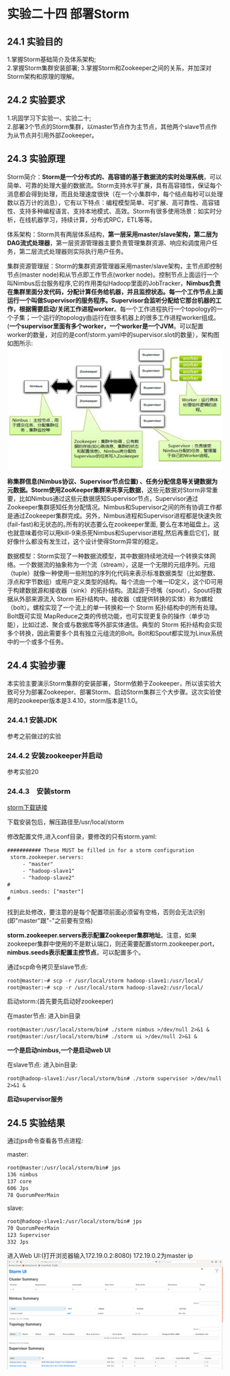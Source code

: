 ﻿# 实验二十四 部署Storm

## 24.1 实验目的  
1.掌握Storm基础简介及体系架构;   
2.掌握Storm集群安装部署; 
3.掌握Storm和Zookeeper之间的关系，并加深对Storm架构和原理的理解。  

## 24.2 实验要求  
1.巩固学习下实验一、实验二十;  
2.部署3个节点的Storm集群，以master节点作为主节点，其他两个slave节点作为从节点并引用外部Zookeeper。  

## 24.3 实验原理
Storm简介：**Storm是一个分布式的、高容错的基于数据流的实时处理系统**，可以简单、可靠的处理大量的数据流。Storm支持水平扩展，具有高容错性，保证每个消息都会得到处理，而且处理速度很快（在一个小集群中，每个结点每秒可以处理数以百万计的消息），它有以下特点：编程模型简单、可扩展、高可靠性、高容错性、支持多种编程语言、支持本地模式、高效。Storm有很多使用场景：如实时分析，在线机器学习，持续计算，分布式RPC，ETL等等。  

体系架构：Storm共有两层体系结构，**第一层采用master/slave架构，第二层为DAG流式处理器**，第一层资源管理器主要负责管理集群资源、响应和调度用户任务，第二层流式处理器则实际执行用户任务。  

集群资源管理层：Storm的集群资源管理器采用master/slave架构，主节点即控制节点(master node)和从节点即工作节点(worker node)。控制节点上面运行一个叫Nimbus后台服务程序,它的作用类似Hadoop里面的JobTracker，**Nimbus负责在集群里面分发代码，分配计算任务给机器，并且监控状态。每一个工作节点上面运行一个叫做Supervisor的服务程序。Supervisor会监听分配给它那台机器的工作，根据需要启动/关闭工作进程worker**。每一个工作进程执行一个topology的一个子集；一个运行的topology由运行在很多机器上的很多工作进程worker组成。(**一个supervisor里面有多个worker，一个worker是一个JVM**。可以配置worker的数量，对应的是conf/storm.yaml中的supervisor.slot的数量），架构图如图所示:  
![图](https://raw.githubusercontent.com/chellyk/Bigdata-experiment/master/ex24/1.gif)  

**称集群信息(Nimbus协议、Supervisor节点位置) 、任务分配信息等关键数据为元数据。Storm使用ZooKeeper集群来共享元数据**，这些元数据对Storm非常重要，比如Nimbus通过这些元数据感知Supervisor节点，Supervisor通过Zookeeper集群感知任务分配情况。Nimbus和Supervisor之间的所有协调工作都是通过Zookeeper集群完成。另外，Nimbus进程和Supervisor进程都是快速失败(fail-fast)和无状态的｡所有的状态要么在zookeeper里面, 要么在本地磁盘上。这也就意味着你可以用kill-9来杀死Nimbus和Supervisor进程,然后再重启它们，就好像什么都没有发生过，这个设计使得Storm异常的稳定。  

数据模型：Storm实现了一种数据流模型，其中数据持续地流经一个转换实体网络。一个数据流的抽象称为一个流（stream），这是一个无限的元组序列。元组（tuple）就像一种使用一些附加的序列化代码来表示标准数据类型（比如整数、浮点和字节数组）或用户定义类型的结构。每个流由一个唯一ID定义，这个ID可用于构建数据源和接收器（sink）的拓扑结构。流起源于喷嘴（spout），Spout将数据从外部来源流入 Storm 拓扑结构中。接收器（或提供转换的实体）称为螺栓（bolt）。螺栓实现了一个流上的单一转换和一个 Storm 拓扑结构中的所有处理。Bolt既可实现 MapReduce之类的传统功能，也可实现更复杂的操作（单步功能），比如过滤、聚合或与数据库等外部实体通信。典型的 Storm 拓扑结构会实现多个转换，因此需要多个具有独立元组流的Bolt。Bolt和Spout都实现为Linux系统中的一个或多个任务。  

## 24.4 实验步骤  
本实验主要演示Storm集群的安装部署，Storm依赖于Zookeeper，所以该实验大致可分为部署Zookeeper、部署Storm、启动Storm集群三个大步骤。这次实验使用的zookeeper版本是3.4.10，storm版本是1.1.0。

### 24.4.1 安装JDK
参考之前做过的实验  

### 24.4.2 安装zookeeper并启动
参考实验20

### 24.4.3　安装storm　　
[storm下载链接](http://storm.apache.org/downloads.html)  

下载安装包后，解压路径至/usr/local/storm  

修改配置文件,进入conf目录，要修改的只有storm.yaml:  
```
########### These MUST be filled in for a storm configuration
 storm.zookeeper.servers:
     - "master"
     - "hadoop-slave1"
     - "hadoop-slave2"
# 
 nimbus.seeds: ["master"]
# 
```
找到此处修改，要注意的是每个配置项前面必须留有空格，否则会无法识别(即"master"跟"-"之前要有空格)  

**storm.zookeeper.servers表示配置Zookeeper集群地址**。注意，如果zookeeper集群中使用的不是默认端口，则还需要配置storm.zookeeper.port，**nimbus.seeds表示配置主控节点**，可以配置多个。  

通过scp命令拷贝至slave节点:  
```
root@master:~# scp -r /usr/local/storm hadoop-slave1:/usr/local/
root@master:~# scp -r /usr/local/storm hadoop-slave2:/usr/local/
```  

启动storm:(首先要先启动好zookeeper)  

在master节点: 进入bin目录  
```
root@master:/usr/local/storm/bin# ./storm nimbus >/dev/null 2>&1 &
root@master:/usr/local/storm/bin# ./storm ui >/dev/null 2>&1 &
```
**一个是启动nimbus,一个是启动web UI**

在slave节点: 进入bin目录:  
```
root@hadoop-slave1:/usr/local/storm/bin# ./storm supervisor >/dev/null 2>&1 &
```  
**启动supervisor服务**

## 24.5 实验结果  
通过jps命令查看各节点进程:  

master:  
```
root@master:/usr/local/storm/bin# jps                             
136 nimbus
137 core
606 Jps
78 QuorumPeerMain
```

slave:  
```
root@hadoop-slave1:/usr/local/storm/bin# jps  
70 QuorumPeerMain
123 Supervisor
332 Jps
```  

进入Web UI:(打开浏览器输入172.19.0.2:8080)  172.19.0.2为master ip  
![图](https://raw.githubusercontent.com/chellyk/Bigdata-experiment/master/ex24/Screenshot%20from%202018-08-03%2011-39-34.png)








